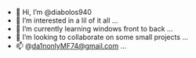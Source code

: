 - 👋 Hi, I’m @diabolos940
- 👀 I’m interested in a lil of it all ...
- 🌱 I’m currently learning windows front to back ...
- 💞️ I’m looking to collaborate on some small projects ...
- 📫 @da1nonlyMF74@gmail.com ...

<!---
diabolos940/diabolos940 is a ✨ special ✨ repository because its `README.md` (this file) appears on your GitHub profile.
You can click the Preview link to take a look at your changes.
--->
